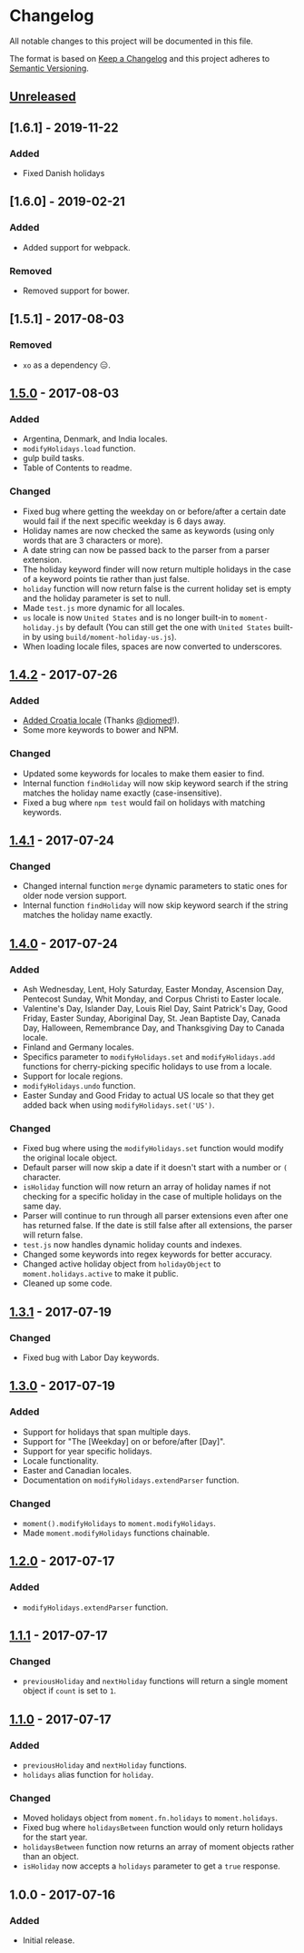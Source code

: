 # Changelog
All notable changes to this project will be documented in this file.

The format is based on [Keep a Changelog](http://keepachangelog.com/en/1.0.0/) and this project adheres to [Semantic Versioning](http://semver.org/spec/v2.0.0.html).

## [Unreleased]

## [1.6.1] - 2019-11-22
### Added
- Fixed Danish holidays

## [1.6.0] - 2019-02-21
### Added
- Added support for webpack.

### Removed
- Removed support for bower.

## [1.5.1] - 2017-08-03
### Removed
- `xo` as a dependency 😑.


## [1.5.0] - 2017-08-03
### Added
- Argentina, Denmark, and India locales.
- `modifyHolidays.load` function.
- gulp build tasks.
- Table of Contents to readme.

### Changed
- Fixed bug where getting the weekday on or before/after a certain date would fail if the next specific weekday is 6 days away.
- Holiday names are now checked the same as keywords (using only words that are 3 characters or more).
- A date string can now be passed back to the parser from a parser extension.
- The holiday keyword finder will now return multiple holidays in the case of a keyword points tie rather than just false.
- `holiday` function will now return false is the current holiday set is empty and the holiday parameter is set to null.
- Made `test.js` more dynamic for all locales.
- `us` locale is now `United States` and is no longer built-in to `moment-holiday.js` by default (You can still get the one with `United States` built-in by using `build/moment-holiday-us.js`).
- When loading locale files, spaces are now converted to underscores.


## [1.4.2] - 2017-07-26
### Added
- [Added Croatia locale](https://github.com/kodie/moment-holiday/pull/1) (Thanks [@diomed](https://github.com/diomed)!).
- Some more keywords to bower and NPM.

### Changed
- Updated some keywords for locales to make them easier to find.
- Internal function `findHoliday` will now skip keyword search if the string matches the holiday name exactly (case-insensitive).
- Fixed a bug where `npm test` would fail on holidays with matching keywords.


## [1.4.1] - 2017-07-24
### Changed
- Changed internal function `merge` dynamic parameters to static ones for older node version support.
- Internal function `findHoliday` will now skip keyword search if the string matches the holiday name exactly.


## [1.4.0] - 2017-07-24
### Added
- Ash Wednesday, Lent, Holy Saturday, Easter Monday, Ascension Day, Pentecost Sunday, Whit Monday, and Corpus Christi to Easter locale.
- Valentine's Day, Islander Day, Louis Riel Day, Saint Patrick's Day, Good Friday, Easter Sunday, Aboriginal Day, St. Jean Baptiste Day, Canada Day, Halloween, Remembrance Day, and Thanksgiving Day to Canada locale.
- Finland and Germany locales.
- Specifics parameter to `modifyHolidays.set` and `modifyHolidays.add` functions for cherry-picking specific holidays to use from a locale.
- Support for locale regions.
- `modifyHolidays.undo` function.
- Easter Sunday and Good Friday to actual US locale so that they get added back when using `modifyHolidays.set('US')`.

### Changed
- Fixed bug where using the `modifyHolidays.set` function would modify the original locale object.
- Default parser will now skip a date if it doesn't start with a number or `(` character.
- `isHoliday` function will now return an array of holiday names if not checking for a specific holiday in the case of multiple holidays on the same day.
- Parser will continue to run through all parser extensions even after one has returned false. If the date is still false after all extensions, the parser will return false.
- `test.js` now handles dynamic holiday counts and indexes.
- Changed some keywords into regex keywords for better accuracy.
- Changed active holiday object from `holidayObject` to `moment.holidays.active` to make it public.
- Cleaned up some code.


## [1.3.1] - 2017-07-19
### Changed
- Fixed bug with Labor Day keywords.


## [1.3.0] - 2017-07-19
### Added
- Support for holidays that span multiple days.
- Support for "The [Weekday] on or before/after [Day]".
- Support for year specific holidays.
- Locale functionality.
- Easter and Canadian locales.
- Documentation on `modifyHolidays.extendParser` function.

### Changed
- `moment().modifyHolidays` to `moment.modifyHolidays`.
- Made `moment.modifyHolidays` functions chainable.


## [1.2.0] - 2017-07-17
### Added
- `modifyHolidays.extendParser` function.


## [1.1.1] - 2017-07-17
### Changed
- `previousHoliday` and `nextHoliday` functions will return a single moment object if `count` is set to `1`.


## [1.1.0] - 2017-07-17
### Added
- `previousHoliday` and `nextHoliday` functions.
- `holidays` alias function for `holiday`.

### Changed
- Moved holidays object from `moment.fn.holidays` to `moment.holidays`.
- Fixed bug where `holidaysBetween` function would only return holidays for the start year.
- `holidaysBetween` function now returns an array of moment objects rather than an object.
- `isHoliday` now accepts a `holidays` parameter to get a `true` response.


## 1.0.0 - 2017-07-16
### Added
- Initial release.

[Unreleased]: https://github.com/kodie/moment-holiday/compare/v1.0.0...HEAD
[1.5.0]: https://github.com/kodie/moment-holiday/compare/v1.4.2...v1.5.0
[1.4.2]: https://github.com/kodie/moment-holiday/compare/v1.4.1...v1.4.2
[1.4.1]: https://github.com/kodie/moment-holiday/compare/v1.4.0...v1.4.1
[1.4.0]: https://github.com/kodie/moment-holiday/compare/v1.3.1...v1.4.0
[1.3.1]: https://github.com/kodie/moment-holiday/compare/v1.3.0...v1.3.1
[1.3.0]: https://github.com/kodie/moment-holiday/compare/v1.2.0...v1.3.0
[1.2.0]: https://github.com/kodie/moment-holiday/compare/v1.1.1...v1.2.0
[1.1.1]: https://github.com/kodie/moment-holiday/compare/v1.1.0...v1.1.1
[1.1.0]: https://github.com/kodie/moment-holiday/compare/v1.0.0...v1.1.0
